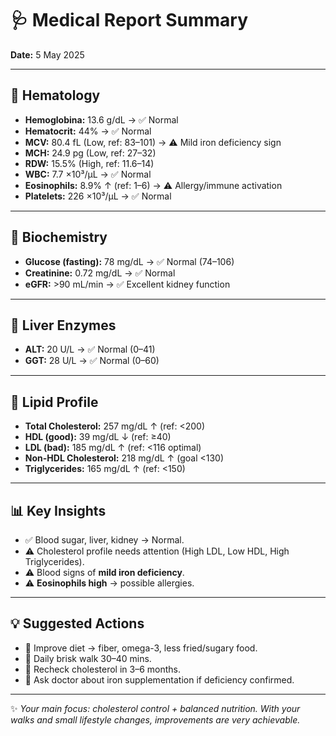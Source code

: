 # 🩺 Medical Report Summary  
**Date:** 5 May 2025  

---

## 🧬 Hematology
- **Hemoglobina:** 13.6 g/dL → ✅ Normal  
- **Hematocrit:** 44% → ✅ Normal  
- **MCV:** 80.4 fL (Low, ref: 83–101) → ⚠️ Mild iron deficiency sign  
- **MCH:** 24.9 pg (Low, ref: 27–32)  
- **RDW:** 15.5% (High, ref: 11.6–14)  
- **WBC:** 7.7 ×10³/µL → ✅ Normal  
- **Eosinophils:** 8.9% ↑ (ref: 1–6) → ⚠️ Allergy/immune activation  
- **Platelets:** 226 ×10³/µL → ✅ Normal  

---

## 🧪 Biochemistry
- **Glucose (fasting):** 78 mg/dL → ✅ Normal (74–106)  
- **Creatinine:** 0.72 mg/dL → ✅ Normal  
- **eGFR:** >90 mL/min → ✅ Excellent kidney function  

---

## 🧫 Liver Enzymes
- **ALT:** 20 U/L → ✅ Normal (0–41)  
- **GGT:** 28 U/L → ✅ Normal (0–60)  

---

## 💉 Lipid Profile
- **Total Cholesterol:** 257 mg/dL ↑ (ref: <200)  
- **HDL (good):** 39 mg/dL ↓ (ref: ≥40)  
- **LDL (bad):** 185 mg/dL ↑ (ref: <116 optimal)  
- **Non-HDL Cholesterol:** 218 mg/dL ↑ (goal <130)  
- **Triglycerides:** 165 mg/dL ↑ (ref: <150)  

---

## 📊 Key Insights
- ✅ Blood sugar, liver, kidney → Normal.  
- ⚠️ Cholesterol profile needs attention (High LDL, Low HDL, High Triglycerides).  
- ⚠️ Blood signs of **mild iron deficiency**.  
- ⚠️ **Eosinophils high** → possible allergies.  

---

## 💡 Suggested Actions
- 🥗 Improve diet → fiber, omega-3, less fried/sugary food.  
- 🚶 Daily brisk walk 30–40 mins.  
- 🔄 Recheck cholesterol in 3–6 months.  
- 💊 Ask doctor about iron supplementation if deficiency confirmed.  

---

✨ *Your main focus: cholesterol control + balanced nutrition. With your walks and small lifestyle changes, improvements are very achievable.*  
